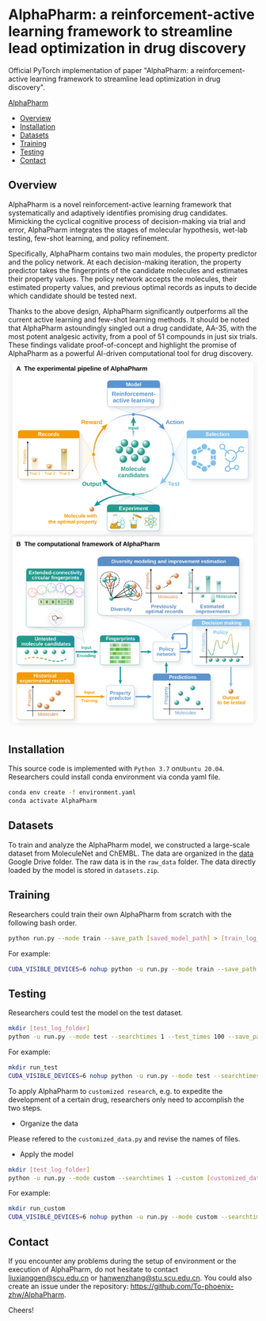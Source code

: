 # <a name="AlphaPharm"></a> AlphaPharm: a reinforcement-active learning framework to streamline lead optimization in drug discovery

Official PyTorch implementation of paper "AlphaPharm: a reinforcement-active learning framework to streamline lead optimization in drug discovery".

[AlphaPharm](#AlphaPharm)

- [Overview](#overview)
- [Installation](#installation)
- [Datasets](#datasets)
- [Training](#training)
- [Testing](#testing)
- [Contact](#contact)

## <a name="overview"></a>Overview

AlphaPharm is a novel reinforcement-active learning framework that systematically and adaptively identifies promising drug candidates. Mimicking the cyclical cognitive process of decision-making via trial and error, AlphaPharm integrates the stages of molecular hypothesis, wet-lab testing, few-shot learning, and policy refinement.

Specifically, AlphaPharm contains two main modules, the property predictor and the policy network. At each decision-making iteration, the property predictor takes the fingerprints of the candidate molecules and estimates their property values. The policy network accepts the molecules, their estimated property values, and previous optimal records as inputs to decide which candidate should be tested next. 

Thanks to the above design, AlphaPharm significantly outperforms all the current active learning and few-shot learning methods. It should be noted that AlphaPharm astoundingly singled out a drug candidate, AA-35, with the most potent analgesic activity, from a pool of 51 compounds in just six trials. These findings validate proof-of-concept and highlight the promise of AlphaPharm as a powerful AI-driven computational tool for drug discovery.
<img src="./Figure1.svg">



## <a name="installation"></a>Installation

This source code is implemented with `Python 3.7` on`Ubuntu 20.04`. Researchers could install conda environment via conda yaml file.

```bash
conda env create -f environment.yaml
conda activate AlphaPharm
```



## <a name="datasets"></a>Datasets

To train and analyze the AlphaPharm model, we constructed a large-scale dataset from MoleculeNet and ChEMBL. The data are organized in the [data](https://drive.google.com/drive/folders/1mPZCfQl5gKSgLEwnwMkyjgDidJaTbXgg?usp=share_link) Google Drive folder. The raw data is in the `raw_data` folder. The data directly loaded by the model is stored in `datasets.zip`.





## <a name="training"></a>Training

Researchers could train their own AlphaPharm from scratch with the following bash order.

```bash
python run.py --mode train --save_path [saved_model_path] > [train_log_file_name]
```

For example:

```bash
CUDA_VISIBLE_DEVICES=6 nohup python -u run.py --mode train --save_path run_train > run_train.log 2>&1 &
```





## <a name="testing"></a>Testing

Researchers could test the model on the test dataset.

```bash
mkdir [test_log_folder]
python -u run.py --mode test --searchtimes 1 --test_times 100 --save_path [saved_model_path] --test_path [saved_model_name] --begin [task_id] --end [task_id] > [test_log_file_name] 2>&1 &
```

For example:

```bash
mkdir run_test
CUDA_VISIBLE_DEVICES=6 nohup python -u run.py --mode test --searchtimes 1 --test_times 1 --save_path run_train --test_path almodel_85000.pt --begin 0 --end 1 > run_test/AlphaPharm_0_1.log 2>&1 &
```



To apply AlphaPharm to `customized research`, e.g. to expedite the development of a certain drug, researchers only need to accomplish the two steps.

- Organize the data

Please refered to the `customized_data.py` and revise the names of files.

- Apply the model

```bash
mkdir [test_log_folder]
python -u run.py --mode custom --searchtimes 1 --custom [customized_data_folder] --save_path [saved_model_path] --test_path [saved_model_name] > [test_log_file_name] 2>&1 &
```



For example:

```bash
mkdir run_custom
CUDA_VISIBLE_DEVICES=6 nohup python -u run.py --mode custom --searchtimes 1 --custom ./Lidocaine/ --save_path run_train --test_path almodel_75000.pt > run_custom/AlphaPharm_lead_optimization.log 2>&1 &
```



## <a name="contact"></a>Contact

If you encounter any problems during the setup of environment or the execution of AlphaPharm, do not hesitate to contact [liuxianggen@scu.edu.cn](mailto:liuxianggen@scu.edu.cn) or [hanwenzhang@stu.scu.edu.cn](mailto:hanwenzhang@stu.scu.edu.cn). You could also create an issue under the repository: https://github.com/To-phoenix-zhw/AlphaPharm.

Cheers!
